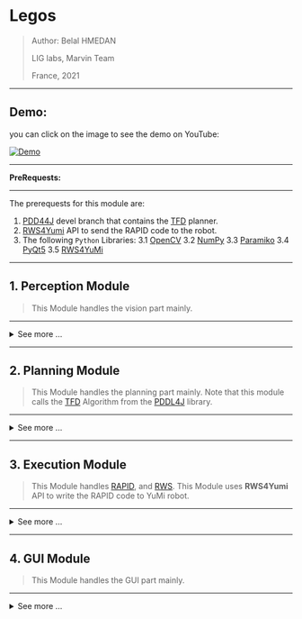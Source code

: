 # Legos

> Author: Belal HMEDAN
> 
> LIG labs, Marvin Team
> 
> France, 2021

---

## Demo:

you can click on the image to see the demo on YouTube:

[![Demo](https://i1.ytimg.com/vi/gTQ9_m4f_nI/hqdefault.jpg)](https://www.youtube.com/watch?v=gTQ9_m4f_nI "Demo of the Project")

---

**PreRequests:**

---

The prerequests for this module are:
1. [PDD44J](https://github.com/pellierd/pddl4j/tree/devel) devel branch that contains the [TFD](https://github.com/pellierd/pddl4j/blob/devel/src/main/java/fr/uga/pddl4j/planners/htn/stn/tfd/TFDPlanner.java "TFD Planner") planner.
2. [RWS4Yumi](https://gricad-gitlab.univ-grenoble-alpes.fr/cantalut/rwsclient4yu) API to send the RAPID code to the robot.
3. The following `Python` Libraries:
  3.1 [OpenCV](https://github.com/opencv/opencv-python)
  3.2 [NumPy](https://numpy.org)
  3.3 [Paramiko](http://www.paramiko.org)
  3.4 [PyQt5](https://www.riverbankcomputing.com/software/pyqt)
  3.5 [RWS4YuMi](RWS4YuMi.py)

---

## 1. Perception Module

> This Module handles the vision part mainly.

---

<details>

<summary> See more ... </summary>

### 1.1 imageProcess script

[imageProcessor](imageProcessor.py) script has main class called `imageProcessor`, this class is responsible for:
1. Fisheye rectification.
2. Masking the colors in the HSV space.
3. Morphological closing.
4. Detecting and cropping the ROI (green platform, the workspace, swap zone, and the human stock).
5. Analysing the data in the image.
6. Hand detection (1) using YCrCb, and HSV colorspaces.

```
1:
S. Kolkur, D. Kalbande, P. Shimpi, C. Bapat, and J. Jatakia. 
Human skin detection using rgb, hsv and ycbcr color models.  
InProceedings of the International Conference on Communication and Signal Processing 2016 (ICCASP 2016), pages324–332. 
Atlantis Press, 2016/12.
```

### 1.2 yuVision script

[yuVision](yuVision.py) script has two classes:
1. `communicator` class to communicate with the RaspberryPi Module using SSH protocol to read the image.
> Note that the ip address, and host name has to be adjusted according to the used Module.
2. `visionHandler` class to call the image processor script to analyze the world, and detect whether if there is a hand or not, also this class does the comparision between the groundtruth, and the world state to detect any wrong placement.

</details>

---

## 2. Planning Module

> This Module handles the planning part mainly.
> Note that this module calls the [TFD](https://github.com/pellierd/pddl4j/blob/devel/src/main/java/fr/uga/pddl4j/planners/htn/stn/tfd/TFDPlanner.java "TFD Planner") Algorithm from the [PDDL4J](https://github.com/pellierd/pddl4j/tree/devel) library.

---

<details>

<summary> See more ... </summary>



### 2.1 problemHandler script

[problemHandler](problemHandler.py) script has the class `problemHandler` to read the world state, write the state to the problem, and excute the plan task by task, and run the planner to get the plan as a list of actions, this class does the dynamic manipulation of the problem, and the interfacing with the execution module

### 2.2 Domain-Problem model

The [domain](domain.hddl) is static, while the [Problem](problem.hddl) is dynamic, note that the tasks, the actions, and some literals are commented, the `problemHandler` script manages commenting/uncommening some lines to change the problem dynamically according to the world state. This dual is the input of the planner to generate the plan.

</details>

---

## 3. Execution Module

> This Module handles [RAPID](https://library.e.abb.com/public/b227fcd260204c4dbeb8a58f8002fe64/Rapid_instructions.pdf?x-sign=f79v/883X1nHGc8fqH+WAJ2F30y/M6TZfYUuPuQpP+jeMBygouyGg+WSj8A9Otry), and [RWS](https://developercenter.robotstudio.com/api/RWS).
> This Module uses **RWS4Yumi** API to write the RAPID code to YuMi robot.

---

<details>

<summary> See more ... </summary>

### 3.1 yuAction script

[yuAction](yuAction.py) script has the class `actionHandler` which communicates with the ABB IRB 14000 YuMi to get the accurate position, and the status of the cobot, also it does part of the interfacing with the planning module by interpreting the points locations, and the rotation of the gripper, also it does part of interfacing with the HRI controller by extracting the neighbouring positions from the plan.

### 3.2 RAPID code

[RAPID code](currLeft.mod) is used to move the left arm of the cobot, note than the pick/place positions are handeled dynamically.

</details>

---

## 4. GUI Module

> This Module handles the GUI part mainly.

---

<details>

<summary> See more ... </summary>

### 4.1 arucoGUI script

[arucoGUI](arucoGUI.py) script has two classes:
1. `AnimatedLabel` class to provide a blinking labels.
2. `Ui_MainWindow` class, which is the core of this module, this class is the **Graphical User Interface**, and the **HRI-Controller** which is done by mean of [Qt signals](https://wiki.qt.io/Qt_for_Python_Signals_and_Slots).


</details>

